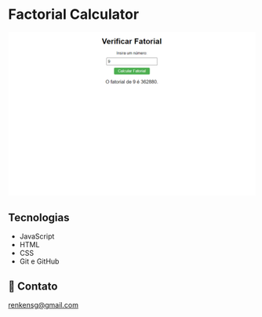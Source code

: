 # Factorial Calculator

<!-- [🔗 Clique aqui para acessar]() -->

![preview](factorial.png)

## Tecnologias

- JavaScript
- HTML
- CSS
- Git e GitHub

## 📩 Contato

renkensg@gmail.com
